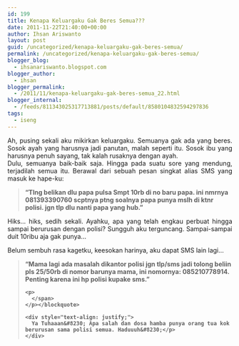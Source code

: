 ```yaml
---
id: 199
title: Kenapa Keluargaku Gak Beres Semua???
date: 2011-11-22T21:40:00+00:00
author: Ihsan Ariswanto
layout: post
guid: /uncategorized/kenapa-keluargaku-gak-beres-semua/
permalink: /uncategorized/kenapa-keluargaku-gak-beres-semua/
blogger_blog:
  - ihsanariswanto.blogspot.com
blogger_author:
  - ihsan
blogger_permalink:
  - /2011/11/kenapa-keluargaku-gak-beres-semua_22.html
blogger_internal:
  - /feeds/811343025317713881/posts/default/8580104832594297836
tags:
  - iseng
---
```

<div style="text-align: justify;">
  Ah, pusing sekali aku mikirkan keluargaku. Semuanya gak ada yang beres. Sosok ayah yang harusnya jadi panutan, malah seperti itu. Sosok ibu yang harusnya penuh sayang, tak kalah rusaknya dengan ayah.
</div>

<div style="text-align: justify;">
  Dulu, semuanya baik-baik saja. Hingga pada suatu sore yang mendung, terjadilah semua itu. <a name='more'></a>Berawal dari sebuah pesan singkat alias SMS yang masuk ke hape-ku:</p>
</div>

> <span style="font-weight: bold;">&#8220;Tlng belikan dlu papa pulsa Smpt 10rb di no baru papa. ini nmrnya 081393390760 scptnya ptng soalnya papa punya mslh di ktnr polisi. jgn tlp dlu nanti papa yang hub.&#8221;</span>

<div style="text-align: justify;">
  Hiks&#8230; hiks, sedih sekali. Ayahku, apa yang telah engkau perbuat hingga sampai berurusan dengan polisi? Sungguh aku terguncang. Sampai-sampai duit 10ribu aja gak punya&#8230;
</div>

Belum sembuh rasa kagetku, keesokan harinya, aku dapat SMS lain lagi&#8230;

<blockquote style="font-weight: bold;">
  <p>
    <span>&#8220;Mama lagi ada masalah dikantor polisi jgn tlp/sms jadi tolong beliin pls 25/50rb di nomor barunya mama, ini nomornya: 085210778914. Penting karena ini hp polisi kupake sms.&#8221;</p> 
    
    <p>
      </span>
    </p></blockquote> 
    
    <div style="text-align: justify;">
      Ya Tuhaaan&#8230; Apa salah dan dosa hamba punya orang tua kok berurusan sama polisi semua. Haduuuh&#8230;</p>
    </div>